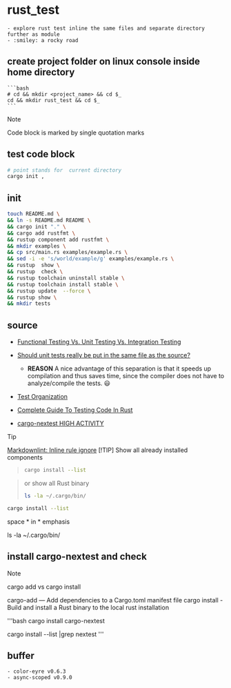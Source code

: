 # rust_test

    - explore rust test inline the same files and separate directory further as module 
    - :smiley: a rocky road

## create project folder on linux console inside home directory

    ```bash
    # cd && mkdir <project_name> && cd $_
    cd && mkdir rust_test && cd $_ 
    ```

> [!NOTE]
> Code block is marked by single quotation marks

## test code block

```bash
# point stands for  current directory
cargo init ,
```

## init

```bash
touch README.md \
&& ln -s README.md README \
&& cargo init "." \
&& cargo add rustfmt \
&& rustup component add rustfmt \
&& mkdir examples \
&& cp src/main.rs examples/example.rs \
&& sed -i -e 's/world/example/g' examples/example.rs \
&& rustup  show \
&& rustup  check \
&& rustup toolchain uninstall stable \
&& rustup toolchain install stable \
&& rustup update  --force \
&& rustup show \
&& mkdir tests
```

## source

- [Functional Testing Vs. Unit Testing Vs. Integration Testing](https://www.headspin.io/blog/unit-integration-and-functional-testing-4-main-points-of-difference#:~:text=Purpose%3A%20Unit%20testing%20checks%20the,it%20functions%20as%20a%20whole.)

- [Should unit tests really be put in the same file as the source?](https://users.rust-lang.org/t/should-unit-tests-really-be-put-in-the-same-file-as-the-source/62153/2)
  
  - **REASON** A nice advantage of this separation is that it speeds up compilation and thus saves time, since the compiler does not have to analyze/compile the tests. :smiley:
  
- [Test Organization](https://doc.rust-lang.org/book/ch11-03-test-organization.html)

- [Complete Guide To Testing Code In Rust](https://zerotomastery.io/blog/complete-guide-to-testing-code-in-rust/)

- [cargo-nextest HIGH ACTIVITY](https://crates.io/crates/cargo-nextest)

> [!TIP]
> [Markdownlint: Inline rule ignore](https://github.com/DavidAnson/markdownlint/blob/main/README.md#configuration)
> [!TIP]
> Show all already installed components
<!-- markdownlint-disable-line code-block-style -->
> ```bash
> cargo install --list
>```
<!-- markdownlint-enable-line code-block-style -->
>
> or show all Rust binary
>
> ```bash
> ls -la ~/.cargo/bin/
> ```

```bash <!-- markdownlint-disable-line code-block-style -->
cargo install --list
```

<!-- markdownlint-disable no-space-in-emphasis -->
space * in * emphasis
<!-- markdownlint-enable no-space-in-emphasis -->

ls -la ~/.cargo/bin/

## install cargo-nextest and check

> [!NOTE]
> cargo add vs cargo install
>
> cargo-add — Add dependencies to a Cargo.toml manifest file
> cargo install - Build and install a Rust binary to the local rust installation

'''bash
cargo install  cargo-nextest

cargo install --list |grep nextest
'''

## buffer

    - color-eyre v0.6.3
    - async-scoped v0.9.0
  